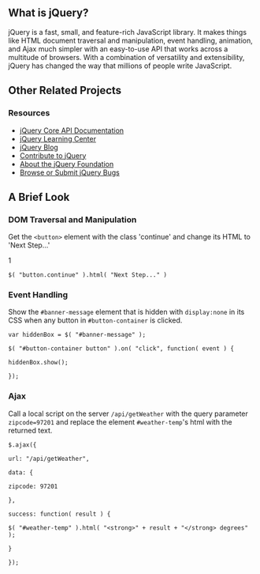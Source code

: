 ## What is jQuery?

jQuery is a fast, small, and feature-rich JavaScript library. It makes things like HTML document traversal and manipulation, event handling, animation, and Ajax much simpler with an easy-to-use API that works across a multitude of browsers. With a combination of versatility and extensibility, jQuery has changed the way that millions of people write JavaScript.

## Other Related Projects


### Resources

-   [jQuery Core API Documentation](https://api.jquery.com/)
-   [jQuery Learning Center](https://learn.jquery.com/)
-   [jQuery Blog](https://blog.jquery.com/)
-   [Contribute to jQuery](https://contribute.jquery.com/)
-   [About the jQuery Foundation](https://jquery.org/)
-   [Browse or Submit jQuery Bugs](https://github.com/jquery/jquery/issues)

## A Brief Look

### DOM Traversal and Manipulation

Get the  `<button>`  element with the class 'continue' and change its HTML to 'Next Step...'

1

`$( "button.continue" ).html( "Next Step..." )`

### Event Handling

Show the  `#banner-message`  element that is hidden with  `display:none`  in its CSS when any button in  `#button-container`  is clicked.


`var hiddenBox = $( "#banner-message" );`

`$( "#button-container button" ).on( "click", function( event ) {`

 `hiddenBox.show();`

`});`

### Ajax

Call a local script on the server  `/api/getWeather`  with the query parameter  `zipcode=97201`  and replace the element  `#weather-temp`'s html with the returned text.


`$.ajax({`

 `url: "/api/getWeather",`

 `data: {`

 `zipcode: 97201`

 `},`

 `success: function( result ) {`

 `$( "#weather-temp" ).html( "<strong>" + result + "</strong> degrees" );`

 `}`

`});`